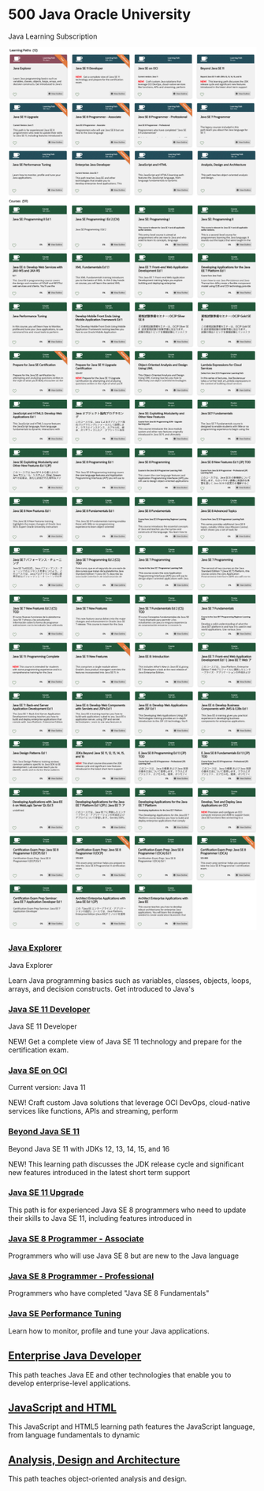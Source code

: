 # 500 Java Oracle University

Java Learning Subscription

![950-01](500-Java-Oracle-University/images/950-01.png)
![950-02](500-Java-Oracle-University/images/950-02.png)
![950-03](500-Java-Oracle-University/images/950-03.png)
![950-04](500-Java-Oracle-University/images/950-04.png)
![950-05](500-Java-Oracle-University/images/950-05.png)
![950-06](500-Java-Oracle-University/images/950-06.png)
![950-07](500-Java-Oracle-University/images/950-07.png)
![950-08](500-Java-Oracle-University/images/950-08.png)
![950-09](500-Java-Oracle-University/images/950-09.png)

### [Java Explorer](500-Java-Oracle-University/505-Java-Explorer.md)

Java Explorer

Learn Java programming basics such as variables, classes, objects, loops, arrays, and decision constructs. Get introduced to Java's

### [Java SE 11 Developer](500-Java-Oracle-University/510_Java_SE_11_Developer.md)

Java SE 11 Developer

NEW!   Get a complete view of Java SE 11 technology and prepare for the certification exam.
 
### [Java SE on OCI](500-Java-Oracle-University/512-Java-SE-on-OCI.md)

Current version: Java 11

NEW!   Craft custom Java solutions that leverage OCI DevOps, cloud-native services like functions, APIs and streaming, perform

### [Beyond Java SE 11](500-Java-Oracle-University/514-Beyond-Java-SE-11.md)

Beyond Java SE 11 with JDKs 12, 13, 14, 15, and 16

NEW!   This learning path discusses the JDK release cycle and significant new features introduced in the latest short term support

### [Java SE 11 Upgrade](500-Java-Oracle-University/516-Java-SE-11-Upgrade.md)

This path is for experienced Java SE 8 programmers who need to update their skills to Java SE 11, including features introduced in

### [Java SE 8 Programmer - Associate](500-Java-Oracle-University/518-Java-SE-8-Programmer-Associate.md)

Programmers who will use Java SE 8 but are new to the Java language

### [Java SE 8 Programmer - Professional](500-Java-Oracle-University/520-Java-SE-8-Programmer-Professional.md)

Programmers who have completed "Java SE 8 Fundamentals"

### [Java SE Performance Tuning](500-Java-Oracle-University/524-Java-SE-Performance-Tuning.md)

Learn how to monitor, profile and tune your Java applications.


## [Enterprise Java Developer](500-Java-Oracle-University/526-Enterprise-Java-Developer.md)

This path teaches Java EE and other technologies that enable you to develop enterprise-level applications. 

## [JavaScript and HTML](500-Java-Oracle-University/528-JavaScript-and-HTML.md)

This JavaScript and HTML5 learning path features the JavaScript language, from language fundamentals to dynamic

## [Analysis, Design and Architecture](500-Java-Oracle-University/530-Analysis-Design-and-Architecture.md)

This path teaches object-oriented analysis and design.
